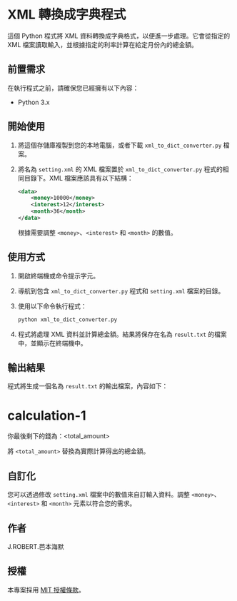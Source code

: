 # XML 轉換成字典程式

這個 Python 程式將 XML 資料轉換成字典格式，以便進一步處理。它會從指定的 XML 檔案讀取輸入，並根據指定的利率計算在給定月份內的總金額。

## 前置需求

在執行程式之前，請確保您已經擁有以下內容：

- Python 3.x

## 開始使用

1. 將這個存儲庫複製到您的本地電腦，或者下載 `xml_to_dict_converter.py` 檔案。

2. 將名為 `setting.xml` 的 XML 檔案置於 `xml_to_dict_converter.py` 程式的相同目錄下。XML 檔案應該具有以下結構：

    ```xml
    <data>
        <money>10000</money>
        <interest>12</interest>
        <month>36</month>
    </data>
    ```

    根據需要調整 `<money>`、`<interest>` 和 `<month>` 的數值。

## 使用方式

1. 開啟終端機或命令提示字元。

2. 導航到包含 `xml_to_dict_converter.py` 程式和 `setting.xml` 檔案的目錄。

3. 使用以下命令執行程式：

    ```bash
    python xml_to_dict_converter.py
    ```

4. 程式將處理 XML 資料並計算總金額。結果將保存在名為 `result.txt` 的檔案中，並顯示在終端機中。

## 輸出結果

程式將生成一個名為 `result.txt` 的輸出檔案，內容如下：

# calculation-1

你最後剩下的錢為：<total_amount>

將 `<total_amount>` 替換為實際計算得出的總金額。

## 自訂化

您可以透過修改 `setting.xml` 檔案中的數值來自訂輸入資料。調整 `<money>`、`<interest>` 和 `<month>` 元素以符合您的需求。

## 作者

J.ROBERT.芭本海默

## 授權

本專案採用 [MIT 授權條款](LICENSE)。
